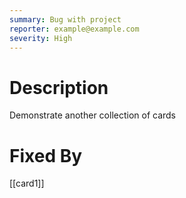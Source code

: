 ```yaml
---
summary: Bug with project
reporter: example@example.com
severity: High
---
```


# Description

Demonstrate another collection of cards

# Fixed By

[[card1]]
